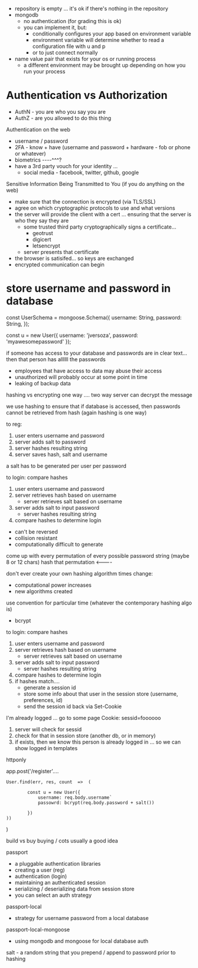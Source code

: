 * repository is empty ... it's ok if there's nothing in the repository
* mongodb
	* no authentication (for grading this is ok)
	* you can implement it, but:
		* conditionally configures your app based on environment variable
		* environment variable will determine whether to read a configuration file with u and p
		* or to just connect normally
* name value pair that exists for your os or running process
	* a different environment may be brought up depending on how you run your process

Authentication vs Authorization
====
* AuthN - you are who you say you are
* AuthZ - are you allowed to do this thing

Authentication on the web

* username / password
* 2FA - know + have (username and password + hardware - fob or phone or whatever)
* biometrics ----^^^?
* have a 3rd party vouch for your identity ...
	* social media - facebook, twitter, github, google

Sensitive Information Being Transmitted to You 
(if you do anything on the web)

* make sure that the connection is encrypted (via TLS/SSL)
* agree on which cryptographic protocols to use and what versions
* the server will provide the client with a cert ... ensuring that the server is who they say they are
	* some trusted third party cryptographically signs a certificate...
		* geotrust
		* digicert
		* letsencrypt
	* server presents that certificate
* the browser is satisifed... so keys are exchanged
* encrypted communication can begin


store username and password in database
=====

const UserSchema = mongoose.Schema({
	username: String,
	password: String,
}); 

const u = new User({
	username: 'jversoza',
	password: 'myawesomepassword'
});


if someone has access to your database and passwords are in clear text... then that person
has allllll the passwords

* employees that have access to data may abuse their access
* unauthorized will probably occur at some point in time
* leaking of backup data

hashing vs encrypting
one way .... two way
             server can decrypt the message

we use hashing to ensure that if database is accessed, then passwords cannot be retrieved from hash (again hashing is one way)

to reg:

1. user enters username and password
2. server adds salt to password
3. server hashes resulting string
4. server saves hash, salt and username

a salt has to be generated per user per password

to login: compare hashes

1. user enters username and password
2. server retrieves hash based on username
	* server retrieves salt based on username
3. server adds salt to input password
	* server hashes resulting string
4. compare hashes to determine login

* can't be reversed
* collision resistant
* computationally difficult to generate

come up with every permutation of every possible password string (maybe 8 or 12 chars)
hash that permutation  <---- 

don't ever create your own hashing algorithm
times change:
* computational power increases
* new algorithms created

use convention for particular time (whatever the contemporary hashing algo is)

* bcrypt




to login: compare hashes

1. user enters username and password
2. server retrieves hash based on username
	* server retrieves salt based on username
3. server adds salt to input password
	* server hashes resulting string
4. compare hashes to determine login
5. if hashes match....
	* generate a session id
	* store some info about that user in the session store (username, preferences, id)
	* send the session id back via Set-Cookie



I'm already logged ... go to some page
Cookie: sessid=foooooo

1. server will check for sessid
2. check for that in session store (another db, or in memory)
3. if exists, then we know this person is already logged in ... so we can show logged in templates


httponly

app.post('/register'.... 

	User.find(err, res, count  =>  (
	
			const u = new User({
				username: req.body.username`	
				passowrd: bcrypt(req.body.password + salt())
			
			})
	))
)

build vs buy
buying / cots usually a good idea

passport

* a pluggable authentication libraries
* creating a user (reg)
* authentication (login)
* maintaining an authenticated session
* serializing / deserializing data from session store
* you can select an auth strategy

passport-local

* strategy for username password from a local database


passport-local-mongoose

* using mongodb and mongoose for local database auth



























salt - a random string that you prepend / append to password prior to hashing









































































